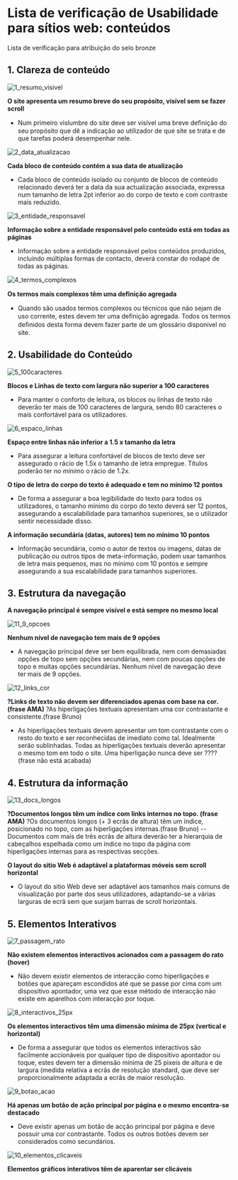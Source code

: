 # Lista de verificação de Usabilidade para sítios web: conteúdos

Lista de verificação para atribuição do selo bronze

## 1. Clareza de conteúdo

![1_resumo_visivel](https://user-images.githubusercontent.com/35463404/53648239-4df0b800-3c37-11e9-95f6-3efa8b3b08f0.png)

**O site apresenta um resumo breve do seu propósito, visível sem se fazer scroll**
- Num primeiro vislumbre do site deve ser visível uma breve deﬁnição do seu propósito que dê a indicação ao utilizador de que site se trata e de que tarefas poderá desempenhar nele.

![2_data_atualizacao](https://user-images.githubusercontent.com/35463404/53650892-78de0a80-3c3d-11e9-836e-6523a09dcfa7.png)

**Cada bloco de conteúdo contém a sua data de atualização**
- Cada bloco de conteúdo isolado ou conjunto de blocos de conteúdo relacionado deverá ter a data da sua actualização associada, expressa num tamanho de letra 2pt inferior ao do corpo de texto e com contraste mais reduzido.

![3_entidade_responsavel](https://user-images.githubusercontent.com/35463404/53650908-82677280-3c3d-11e9-9830-d372b4748535.png)

**Informação sobre a entidade responsável pelo conteúdo está em todas as páginas**
- Informação sobre a entidade responsável pelos conteúdos produzidos, incluindo múltiplas formas de contacto, deverá constar do rodapé de todas as páginas.

![4_termos_complexos](https://user-images.githubusercontent.com/35463404/53650914-85faf980-3c3d-11e9-8bfb-54f86c2aadc4.png)

**Os termos mais complexos têm uma deﬁnição agregada**
- Quando são usados termos complexos ou técnicos que não sejam de uso corrente, estes devem ter uma deﬁnição agregada. Todos os termos deﬁnidos desta forma devem  fazer parte  de um glossário disponível no site.


## 2. Usabilidade do Conteúdo

![5_100caracteres](https://user-images.githubusercontent.com/35463404/53651063-cfe3df80-3c3d-11e9-94be-b85960ea4e89.png)

**Blocos e Linhas de texto com largura não superior a 100 caracteres**
- Para manter o conforto de leitura, os blocos ou linhas de texto não deverão ter mais de 100 caracteres de largura, sendo 80 caracteres o mais confortável para os utilizadores.
 
 ![6_espaco_linhas](https://user-images.githubusercontent.com/35463404/53651069-d2463980-3c3d-11e9-8a10-dd418840230e.png)
 
**Espaço entre linhas não inferior a 1.5 x tamanho da letra**
- Para assegurar a leitura confortável de blocos de texto deve ser assegurado o rácio de 1.5x o tamanho de letra empregue. Títulos poderão ter no mínimo o rácio de 1.2x.

**O tipo de letra do corpo do texto é adequado e tem no mínimo 12 pontos**
- De forma a assegurar a boa legibilidade do texto para todos os utilizadores, o tamanho mínimo do corpo  do texto deverá ser 12 pontos, assegurando a escalabilidade para tamanhos superiores, se o utilizador sentir necessidade disso.

**A informação secundária (datas, autores) tem no mínimo 10 pontos**
- Informação secundária, como o autor de textos ou imagens, datas de publicação ou outros tipos de meta-informação, podem usar tamanhos de letra mais pequenos, mas no mínimo com 10 pontos e sempre assegurando a sua escalabilidade para tamanhos superiores.

## 3. Estrutura da navegação

**A navegação principal é sempre visível e está sempre no mesmo local**

![11_9_opcoes](https://user-images.githubusercontent.com/35463404/53654506-c78fa280-3c45-11e9-90c9-8950b30f63c1.png)

**Nenhum nível de navegação tem mais de 9 opções**
- A navegação principal deve ser bem equilibrada, nem com demasiadas opções de topo sem opções secundárias, nem com poucas opções de topo e muitas opções secundárias. Nenhum nível de navegação deve ter mais de 9 opções.

![12_links_cor](https://user-images.githubusercontent.com/35463404/53654718-52709d00-3c46-11e9-9a62-927ce62bb4ef.png)

**?Links de texto não devem ser diferenciados apenas com base na cor. (frase AMA)**
?As hiperligações textuais apresentam uma cor contrastante e consistente.(frase Bruno)
- As hiperligações textuais devem apresentar um tom contrastante com o resto do texto e ser reconhecidas de imediato como tal. Idealmente serão sublinhadas. Todas as hiperligações textuais deverão apresentar o mesmo tom em todo o site. Uma hiperligação nunca deve ser ???? (frase não está acabada)

## 4. Estrutura da informação

![13_docs_longos](https://user-images.githubusercontent.com/35463404/53654866-b1cead00-3c46-11e9-9f0a-fa24abfc402e.png)

**?Documentos longos têm um índice com links internos no topo. (frase AMA)**
?Os documentos longos (+ 3 ecrãs de altura) têm um índice, posicionado no topo, com as hiperligações internas.(frase Bruno)
--Documentos com mais de três ecrãs de altura deverão ter a hierarquia de cabeçalhos espelhada como um índice no topo da página com hiperligações internas para as respectivas secções.

**O layout do sitio Web é adaptável a plataformas móveis sem scroll horizontal**
- O layout do sitio Web deve ser adaptável aos tamanhos mais comuns de visualização  por parte  dos seus utilizadores, adaptando-se a várias larguras de ecrã sem que surjam barras  de scroll horizontais.

## 5. Elementos Interativos

![7_passagem_rato](https://user-images.githubusercontent.com/35463404/53651073-d4a89380-3c3d-11e9-96bb-b0ce06e5b862.png)

**Não existem elementos interactivos acionados com a passagem do rato (hover)**
- Não devem existir elementos de interacção como hiperligações e botões que apareçam escondidos até que se passe por cima com um dispositivo apontador, uma vez que esse método de interacção não existe em aparelhos com interacção por toque.
 
![8_interactivos_25px](https://user-images.githubusercontent.com/35463404/53651080-d7a38400-3c3d-11e9-9205-f8b316de18d7.png)

**Os elementos interactivos têm uma dimensão mínima de 25px (vertical e horizontal)**
- De forma a assegurar que todos os elementos interactivos são facilmente accionáveis por qualquer tipo de dispositivo apontador ou toque, estes devem  ter a dimensão mínima de 25 pixeis de altura e de largura (medida relativa  a ecrãs de resolução standard, que deve ser proporcionalmente adaptada a ecrãs de maior resolução.
 
![9_botao_acao](https://user-images.githubusercontent.com/35463404/53651085-da05de00-3c3d-11e9-81fa-3dca03152967.png)

**Há apenas um botão de ação principal por página e o mesmo encontra-se destacado**
- Deve existir apenas um botão de acção principal por página e deve possuir uma cor contrastante. Todos os outros botões devem  ser considerados como secundários.

![10_elementos_clicaveis](https://user-images.githubusercontent.com/35463404/53651095-dd00ce80-3c3d-11e9-97f4-5050793b8656.png)
 
**Elementos gráficos interativos têm de aparentar ser clicáveis**

